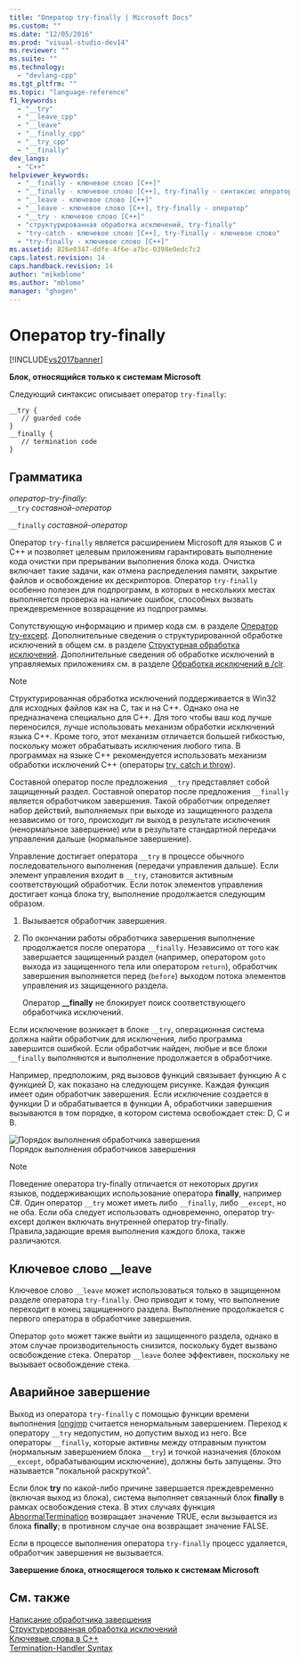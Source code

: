 ```yaml
---
title: "Оператор try-finally | Microsoft Docs"
ms.custom: ""
ms.date: "12/05/2016"
ms.prod: "visual-studio-dev14"
ms.reviewer: ""
ms.suite: ""
ms.technology: 
  - "devlang-cpp"
ms.tgt_pltfrm: ""
ms.topic: "language-reference"
f1_keywords: 
  - "__try"
  - "__leave_cpp"
  - "__leave"
  - "__finally_cpp"
  - "__try_cpp"
  - "__finally"
dev_langs: 
  - "C++"
helpviewer_keywords: 
  - "__finally - ключевое слово [C++]"
  - "__finally - ключевое слово [C++], try-finally - синтаксис оператора"
  - "__leave - ключевое слово [C++]"
  - "__leave - ключевое слово [C++], try-finally - оператор"
  - "__try - ключевое слово [C++]"
  - "структурированная обработка исключений, try-finally"
  - "try-catch - ключевое слово [C++], try-finally - ключевое слово"
  - "try-finally - ключевое слово [C++]"
ms.assetid: 826e0347-ddfe-4f6e-a7bc-0398e0edc7c2
caps.latest.revision: 14
caps.handback.revision: 14
author: "mikeblome"
ms.author: "mblome"
manager: "ghogen"
---
```

# Оператор try-finally
[!INCLUDE[vs2017banner](../assembler/inline/includes/vs2017banner.md)]

**Блок, относящийся только к системам Microsoft**  
  
 Следующий синтаксис описывает оператор `try-finally`:  
  
```  
__try {  
   // guarded code  
}  
__finally {  
   // termination code  
}  
```  
  
## Грамматика  
 *оператор\-try\-finally*:  
 `__try` *составной\-оператор*  
  
 `__finally` *составной\-оператор*  
  
 Оператор `try-finally` является расширением Microsoft для языков C и С\+\+ и позволяет целевым приложениям гарантировать выполнение кода очистки при прерывании выполнения блока кода.  Очистка включает такие задачи, как отмена распределения памяти, закрытие файлов и освобождение их дескрипторов.  Оператор `try-finally` особенно полезен для подпрограмм, в которых в нескольких местах выполняется проверка на наличие ошибок, способных вызвать преждевременное возвращение из подпрограммы.  
  
 Сопутствующую информацию и пример кода см. в разделе [Оператор try\-except](../cpp/try-except-statement.md).  Дополнительные сведения о структурированной обработке исключений в общем см. в разделе [Структурная обработка исключений](../cpp/structured-exception-handling-c-cpp.md).  Дополнительные сведения об обработке исключений в управляемых приложениях см. в разделе [Обработка исключений в \/clr](../windows/exception-handling-cpp-component-extensions.md).  
  
> [!NOTE]
>  Структурированная обработка исключений поддерживается в Win32 для исходных файлов как на C, так и на C\+\+.  Однако она не предназначена специально для C\+\+.  Для того чтобы ваш код лучше переносился, лучше использовать механизм обработки исключений языка C\+\+.  Кроме того, этот механизм отличается большей гибкостью, поскольку может обрабатывать исключения любого типа.  В программах на языке C\+\+ рекомендуется использовать механизм обработки исключений C\+\+ \(операторы [try, catch и throw](../cpp/try-throw-and-catch-statements-cpp.md)\).  
  
 Составной оператор после предложения `__try` представляет собой защищенный раздел.  Составной оператор после предложения `__finally` является обработчиком завершения.  Такой обработчик определяет набор действий, выполняемых при выходе из защищенного раздела независимо от того, происходит ли выход в результате исключения \(ненормальное завершение\) или в результате стандартной передачи управления дальше \(нормальное завершение\).  
  
 Управление достигает оператора `__try` в процессе обычного последовательного выполнения \(передачи управления дальше\).  Если элемент управления входит в `__try`, становится активным соответствующий обработчик.  Если поток элементов управления достигает конца блока try, выполнение продолжается следующим образом.  
  
1.  Вызывается обработчик завершения.  
  
2.  По окончании работы обработчика завершения выполнение продолжается после оператора `__finally`.  Независимо от того как завершается защищенный раздел \(например, оператором `goto` выхода из защищенного тела или оператором `return`\), обработчик завершения выполняется перед \(`before`\) выходом потока элементов управления из защищенного раздела.  
  
     Оператор **\_\_finally**  не блокирует поиск соответствующего обработчика исключений.  
  
 Если исключение возникает в блоке `__try`, операционная система должна найти обработчик для исключения, либо программа завершится ошибкой.  Если обработчик найден, любые и все блоки `__finally` выполняются и выполнение продолжается в обработчике.  
  
 Например, предположим, ряд вызовов функций связывает функцию А с функцией D, как показано на следующем рисунке.  Каждая функция имеет один обработчик завершения.  Если исключение создается в функции D и обрабатывается в функции А, обработчики завершения вызываются в том порядке, в котором система освобождает стек: D, C и B.  
  
 ![Порядок выполнения обработчика завершения](../cpp/media/vc38cx1.png "vc38CX1")  
Порядок выполнения обработчиков завершения  
  
> [!NOTE]
>  Поведение оператора try\-finally отличается от некоторых других языков, поддерживающих использование оператора **finally**, например C\#.  Один оператор `__try` может иметь либо `__finally`, либо `__except`, но не оба.  Если оба следует использовать одновременно, оператор try\-except должен включать внутренней оператор try\-finally.  Правила,задающие время выполнения каждого блока, также различаются.  
  
## Ключевое слово \_\_leave  
 Ключевое слово `__leave` может использоваться только в защищенном разделе оператора `try-finally`. Оно приводит к тому, что выполнение переходит в конец защищенного раздела.  Выполнение продолжается с первого оператора в обработчике завершения.  
  
 Оператор `goto` может также выйти из защищенного раздела, однако в этом случае производительность снизится, поскольку будет вызвано освобождение стека.  Оператор `__leave` более эффективен, поскольку не вызывает освобождение стека.  
  
## Аварийное завершение  
 Выход из оператора `try-finally` с помощью функции времени выполнения [longjmp](../c-runtime-library/reference/longjmp.md) считается ненормальным завершением.  Переход к оператору `__try` недопустим, но допустим выход из него.  Все операторы `__finally`, которые активны между отправным пунктом \(нормальным завершением блока `__try`\) и точкой назначения \(блоком `__except`, обрабатывающим исключение\), должны быть запущены.  Это называется "локальной раскруткой".  
  
 Если блок **try** по какой\-либо причине завершается преждевременно \(включая выход из блока\), система выполняет связанный блок **finally** в рамках освобождения стека.  В этих случаях функция [AbnormalTermination](http://msdn.microsoft.com/library/windows/desktop/ms679265) возвращает значение TRUE, если вызывается из блока **finally**; в противном случае она возвращает значение FALSE.  
  
 Если в процессе выполнения оператора `try-finally` процесс удаляется, обработчик завершения не вызывается.  
  
 **Завершение блока, относящегося только к системам Microsoft**  
  
## См. также  
 [Написание обработчика завершения](../cpp/writing-a-termination-handler.md)   
 [Структурированная обработка исключений](../cpp/structured-exception-handling-c-cpp.md)   
 [Ключевые слова в C\+\+](../cpp/keywords-cpp.md)   
 [Termination\-Handler Syntax](http://msdn.microsoft.com/library/windows/desktop/ms681393)